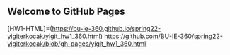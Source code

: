 ## Welcome to GitHub Pages

[HW1-HTML]=(https://bu-ie-360.github.io/spring22-yigiterkocak/yigit_hw1_360.html)
https://github.com/BU-IE-360/spring22-yigiterkocak/blob/gh-pages/yigit_hw1_360.html
